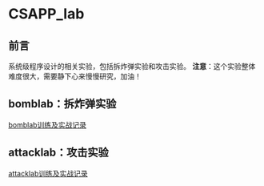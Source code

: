 # CSAPP_lab

## 前言

系统级程序设计的相关实验，包括拆炸弹实验和攻击实验。
**注意**：这个实验整体难度很大，需要静下心来慢慢研究，加油！

## bomblab：拆炸弹实验

[bomblab训练及实战记录](bomblab.md)

## attacklab：攻击实验

[attacklab训练及实战记录](attacklab.md)